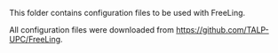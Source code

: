 This folder contains configuration files to be used with FreeLing.

All configuration files were downloaded from https://github.com/TALP-UPC/FreeLing.
